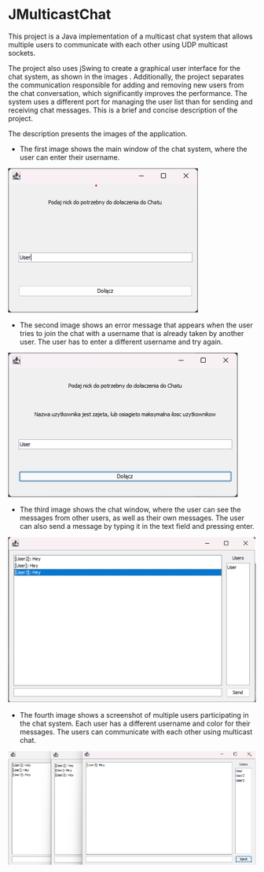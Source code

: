 # JMulticastChat
This project is a Java implementation of a multicast chat system that allows multiple users to communicate with each other using UDP multicast sockets.

The project also uses jSwing to create a graphical user interface for the chat system, as shown in the images . Additionally, the project separates the communication responsible for adding and removing new users from the chat conversation, which significantly improves the performance. The system uses a different port for managing the user list than for sending and receiving chat messages. This is a brief and concise description of the project.

The description presents the images of the application.

* The first image shows the main window of the chat system, where the user can enter their username.

![](https://github.com/Mati-Wojtacha/JMulticastChat/blob/main/IMG/login.png)

* The second image shows an error message that appears when the user tries to join the chat with a username that is already taken by another user. The user has to enter a different username and try again.

![](https://github.com/Mati-Wojtacha/JMulticastChat/blob/main/IMG/badUsername.png)

* The third image shows the chat window, where the user can see the messages from other users, as well as their own messages. The user can also send a message by typing it in the text field and pressing enter.

![](https://github.com/Mati-Wojtacha/JMulticastChat/blob/main/IMG/Chat.png)

* The fourth image shows a screenshot of multiple users participating in the chat system. Each user has a different username and color for their messages. The users can communicate with each other using multicast chat.

![](https://github.com/Mati-Wojtacha/JMulticastChat/blob/main/IMG/Multiuser.png)

